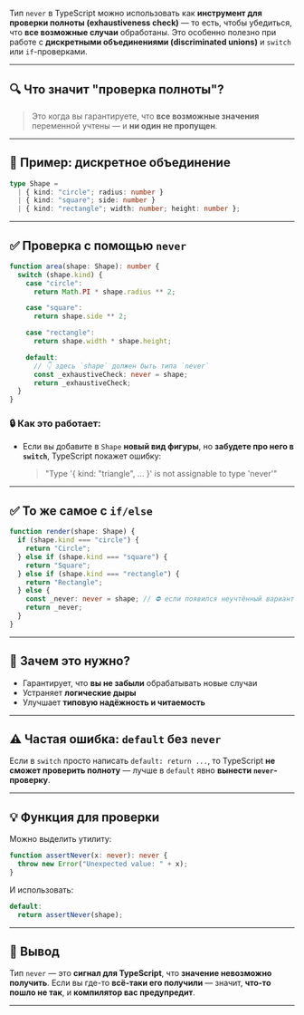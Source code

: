 Тип `never` в TypeScript можно использовать как **инструмент для проверки полноты (exhaustiveness check)** — то есть, чтобы убедиться, что **все возможные случаи** обработаны. Это особенно полезно при работе с **дискретными объединениями (discriminated unions)** и `switch` или `if`-проверками.

---

## 🔍 Что значит "проверка полноты"?

> Это когда вы гарантируете, что **все возможные значения** переменной учтены — и **ни один не пропущен**.

---

## 📌 Пример: дискретное объединение

```ts
type Shape =
  | { kind: "circle"; radius: number }
  | { kind: "square"; side: number }
  | { kind: "rectangle"; width: number; height: number };
```

---

## ✅ Проверка с помощью `never`

```ts
function area(shape: Shape): number {
  switch (shape.kind) {
    case "circle":
      return Math.PI * shape.radius ** 2;

    case "square":
      return shape.side ** 2;

    case "rectangle":
      return shape.width * shape.height;

    default:
      // 👇 здесь `shape` должен быть типа `never`
      const _exhaustiveCheck: never = shape;
      return _exhaustiveCheck;
  }
}
```

### 🔒 Как это работает:

* Если вы добавите в `Shape` **новый вид фигуры**, но **забудете про него в `switch`**, TypeScript покажет ошибку:

  > "Type '{ kind: "triangle", ... }' is not assignable to type 'never'"

---

## ✅ То же самое с `if/else`

```ts
function render(shape: Shape) {
  if (shape.kind === "circle") {
    return "Circle";
  } else if (shape.kind === "square") {
    return "Square";
  } else if (shape.kind === "rectangle") {
    return "Rectangle";
  } else {
    const _never: never = shape; // ⛔️ если появился неучтённый вариант
    return _never;
  }
}
```

---

## 🎯 Зачем это нужно?

* Гарантирует, что **вы не забыли** обрабатывать новые случаи
* Устраняет **логические дыры**
* Улучшает **типовую надёжность и читаемость**

---

## ⚠️ Частая ошибка: `default` без `never`

Если в `switch` просто написать `default: return ...`, то TypeScript **не сможет проверить полноту** — лучше в `default` явно **вынести `never`-проверку**.

---

## 💡 Функция для проверки

Можно выделить утилиту:

```ts
function assertNever(x: never): never {
  throw new Error("Unexpected value: " + x);
}
```

И использовать:

```ts
default:
  return assertNever(shape);
```

---

## 📌 Вывод

Тип `never` — это **сигнал для TypeScript**, что **значение невозможно получить**.
Если вы где-то **всё-таки его получили** — значит, **что-то пошло не так**, и **компилятор вас предупредит**.

---
